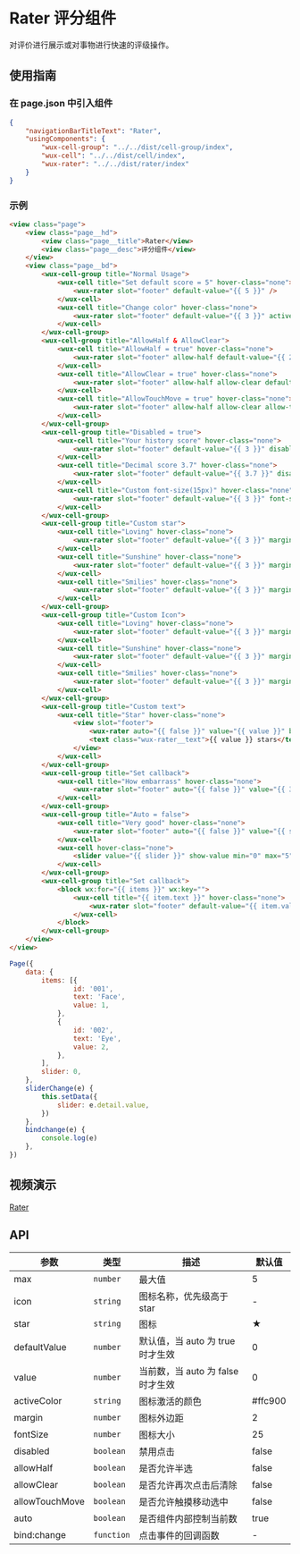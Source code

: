 # Rater 评分组件

对评价进行展示或对事物进行快速的评级操作。

## 使用指南

### 在 page.json 中引入组件

```json
{
    "navigationBarTitleText": "Rater",
    "usingComponents": {
        "wux-cell-group": "../../dist/cell-group/index",
        "wux-cell": "../../dist/cell/index",
        "wux-rater": "../../dist/rater/index"
    }
}
```

### 示例

```html
<view class="page">
    <view class="page__hd">
        <view class="page__title">Rater</view>
        <view class="page__desc">评分组件</view>
    </view>
    <view class="page__bd">
        <wux-cell-group title="Normal Usage">
            <wux-cell title="Set default score = 5" hover-class="none">
                <wux-rater slot="footer" default-value="{{ 5 }}" />
            </wux-cell>
            <wux-cell title="Change color" hover-class="none">
                <wux-rater slot="footer" default-value="{{ 3 }}" active-color="#33cd5f" />
            </wux-cell>
        </wux-cell-group>
        <wux-cell-group title="AllowHalf & AllowClear">
            <wux-cell title="AllowHalf = true" hover-class="none">
                <wux-rater slot="footer" allow-half default-value="{{ 2.5 }}" />
            </wux-cell>
            <wux-cell title="AllowClear = true" hover-class="none">
                <wux-rater slot="footer" allow-half allow-clear default-value="{{ 2.5 }}" />
            </wux-cell>
            <wux-cell title="AllowTouchMove = true" hover-class="none">
                <wux-rater slot="footer" allow-half allow-clear allow-touch-move default-value="{{ 2.5 }}" />
            </wux-cell>
        </wux-cell-group>
        <wux-cell-group title="Disabled = true">
            <wux-cell title="Your history score" hover-class="none">
                <wux-rater slot="footer" default-value="{{ 3 }}" disabled />
            </wux-cell>
            <wux-cell title="Decimal score 3.7" hover-class="none">
                <wux-rater slot="footer" default-value="{{ 3.7 }}" disabled />
            </wux-cell>
            <wux-cell title="Custom font-size(15px)" hover-class="none">
                <wux-rater slot="footer" default-value="{{ 3 }}" font-size="{{ 15 }}" disabled />
            </wux-cell>
        </wux-cell-group>
        <wux-cell-group title="Custom star">
            <wux-cell title="Loving" hover-class="none">
                <wux-rater slot="footer" default-value="{{ 3 }}" margin="{{ 15 }}" star="♡" />
            </wux-cell>
            <wux-cell title="Sunshine" hover-class="none">
                <wux-rater slot="footer" default-value="{{ 3 }}" margin="{{ 15 }}" star="☼" />
            </wux-cell>
            <wux-cell title="Smilies" hover-class="none">
                <wux-rater slot="footer" default-value="{{ 3 }}" margin="{{ 15 }}" star="☻" />
            </wux-cell>
        </wux-cell-group>
        <wux-cell-group title="Custom Icon">
            <wux-cell title="Loving" hover-class="none">
                <wux-rater slot="footer" default-value="{{ 3 }}" margin="{{ 15 }}" icon="ios-heart" />
            </wux-cell>
            <wux-cell title="Sunshine" hover-class="none">
                <wux-rater slot="footer" default-value="{{ 3 }}" margin="{{ 15 }}" icon="ios-sunny" />
            </wux-cell>
            <wux-cell title="Smilies" hover-class="none">
                <wux-rater slot="footer" default-value="{{ 3 }}" margin="{{ 15 }}" icon="ios-happy" />
            </wux-cell>
        </wux-cell-group>
        <wux-cell-group title="Custom text">
            <wux-cell title="Star" hover-class="none">
                <view slot="footer">
                    <wux-rater auto="{{ false }}" value="{{ value }}" bind:change="onChange" />
                    <text class="wux-rater__text">{{ value }} stars</text>
                </view>
            </wux-cell>
        </wux-cell-group>
        <wux-cell-group title="Set callback">
            <wux-cell title="How embarrass" hover-class="none">
                <wux-rater slot="footer" auto="{{ false }}" value="{{ 3.6 }}" star="囧" bind:change="onChange" />
            </wux-cell>
        </wux-cell-group>
        <wux-cell-group title="Auto = false">
            <wux-cell title="Very good" hover-class="none">
                <wux-rater slot="footer" auto="{{ false }}" value="{{ slider }}" star="屌" bind:change="sliderChange" />
            </wux-cell>
            <wux-cell hover-class="none">
                <slider value="{{ slider }}" show-value min="0" max="5" bindchange="sliderChange" />
            </wux-cell>
        </wux-cell-group>
        <wux-cell-group title="Set callback">
            <block wx:for="{{ items }}" wx:key="">
                <wux-cell title="{{ item.text }}" hover-class="none">
                    <wux-rater slot="footer" default-value="{{ item.value }}" />
                </wux-cell>
            </block>
        </wux-cell-group>
    </view>
</view>
```

```js
Page({
    data: {
        items: [{
                id: '001',
                text: 'Face',
                value: 1,
            },
            {
                id: '002',
                text: 'Eye',
                value: 2,
            },
        ],
        slider: 0,
    },
    sliderChange(e) {
        this.setData({
            slider: e.detail.value,
        })
    },
    bindchange(e) {
        console.log(e)
    },
})
```

## 视频演示

[Rater](./_media/rater.mp4 ':include :type=iframe width=375px height=667px')

## API

| 参数 | 类型 | 描述 | 默认值 |
| --- | --- | --- | --- |
| max | <code>number</code> | 最大值 | 5 |
| icon | <code>string</code> | 图标名称，优先级高于 star | - |
| star | <code>string</code> | 图标 | ★ |
| defaultValue | <code>number</code> | 默认值，当 auto 为 true 时才生效 | 0 |
| value | <code>number</code> | 当前数，当 auto 为 false 时才生效 | 0 |
| activeColor | <code>string</code> | 图标激活的颜色 | #ffc900 |
| margin | <code>number</code> | 图标外边距 | 2 |
| fontSize | <code>number</code> | 图标大小 | 25 |
| disabled | <code>boolean</code> | 禁用点击 | false |
| allowHalf | <code>boolean</code> | 是否允许半选 | false |
| allowClear | <code>boolean</code> | 是否允许再次点击后清除 | false |
| allowTouchMove | <code>boolean</code> | 是否允许触摸移动选中 | false |
| auto | <code>boolean</code> | 是否组件内部控制当前数 | true |
| bind:change | <code>function</code> | 点击事件的回调函数 | - |